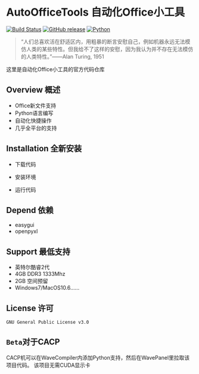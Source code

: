 # AutoOfficeTools 自动化Office小工具
[![Build Status](https://github.com/atelier-anchor/smiley-sans/workflows/build/badge.svg)](https://github.com/atelier-anchor/smiley-sans/actions)
[![GitHub release](https://img.shields.io/github/release/atelier-anchor/smiley-sans/all.svg)](https://github.com/atelier-anchor/smiley-sans/releases/latest)
[![Python](https://img.shields.io/badge/python-3.8.0-blue.svg?style=flat-square)](https://www.python.org/downloads/release/python-362/)
> “人们总喜欢活在舒适区内，用粗暴的断言安慰自己，例如机器永远无法模仿人类的某些特性。但我给不了这样的安慰，因为我认为并不存在无法模仿的人类特性。”——Alan Turing, 1951
>

这里是自动化Office小工具的官方代码仓库   

## Overview 概述
- Office新文件支持
- Python语言编写
- 自动化快捷操作
- 几乎全平台的支持

## Installation 全新安装
- 下载代码 

- 安装环境

- 运行代码

## Depend 依赖
- easygui
- openpyxl

## Support 最低支持
- 英特尔酷睿2代
- 4GB DDR3 1333Mhz
- 2GB 空间预留
- Windows7/MacOS10.6……

## License 许可
`GNU General Public License v3.0`


## `Beta`对于CACP
CACP机可以在WaveCompiler内添加Python支持，然后在WavePanel里拉取该项目代码。
该项目无需CUDA显示卡


